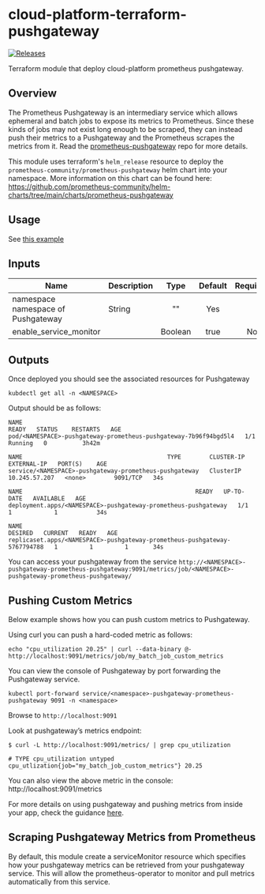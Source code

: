 # cloud-platform-terraform-pushgateway

[![Releases](https://img.shields.io/github/release/ministryofjustice/cloud-platform-terraform-pushgateway/all.svg?style=flat-square)](https://github.com/ministryofjustice/cloud-platform-terraform-pushgateway/releases)

Terraform module that deploy cloud-platform prometheus pushgateway.

## Overview

The Prometheus Pushgateway is an intermediary service which allows ephemeral and batch jobs to expose its metrics to Prometheus. Since these kinds of jobs may not exist long enough to be scraped, they can instead push their metrics to a Pushgateway and the Prometheus scrapes the metrics from it. Read the [prometheus-pushgateway](https://github.com/prometheus/pushgateway) repo for more details.

This module uses terraform's ```helm_release``` resource to deploy the ```prometheus-community/prometheus-pushgateway``` helm chart into your namespace. More information on this chart can be found here:
https://github.com/prometheus-community/helm-charts/tree/main/charts/prometheus-pushgateway


## Usage

See [this example](example/pushgateway.tf)

## Inputs

  | Name                         | Description               | Type    | Default | Required |
  |------------------------------|---------------------      |:----:   |:-------:|:--------:|
  |   namespace                     namespace of Pushgateway | String  |   ""    |     Yes  |
  |   enable_service_monitor     |                           | Boolean |   true |     No   |

  ## Outputs

  Once deployed you should see the associated resources for Pushgateway 

  ```kubdectl get all -n <NAMESPACE>```

  Output should be as follows:

  ```
  NAME                                                                  READY   STATUS    RESTARTS   AGE
  pod/<NAMESPACE>-pushgateway-prometheus-pushgateway-7b96f94bgd5l4   1/1     Running   0          3h42m

  NAME                                         TYPE        CLUSTER-IP      EXTERNAL-IP   PORT(S)    AGE
  service/<NAMESPACE>-pushgateway-prometheus-pushgateway   ClusterIP   10.245.57.207   <none>        9091/TCP   34s

  NAME                                                 READY   UP-TO-DATE   AVAILABLE   AGE
  deployment.apps/<NAMESPACE>-pushgateway-prometheus-pushgateway   1/1     1            1           34s

  NAME                                                            DESIRED   CURRENT   READY   AGE
  replicaset.apps/<NAMESPACE>-pushgateway-prometheus-pushgateway-5767794788   1         1         1       34s 
  ```

  You can access your pushgateway from the service 
  ```http://<NAMESPACE>-pushgateway-prometheus-pushgateway:9091/metrics/job/<NAMESPACE>-pushgateway-prometheus-pushgateway/``` 

  ## Pushing Custom Metrics

  Below example shows how you can push custom metrics to Pushgateway. 

  Using curl you can push a hard-coded metric as follows:

  ```echo "cpu_utilization 20.25" | curl --data-binary @- http://localhost:9091/metrics/job/my_batch_job_custom_metrics```

  You can view the console of Pushgateway by port forwarding the Pushgateway service.

  ``` kubectl port-forward service/<namespace>-pushgateway-prometheus-pushgateway 9091 -n <namespace> ```

  Browse to ```http://localhost:9091```


  Look at pushgateway’s metrics endpoint:

  ```
  $ curl -L http://localhost:9091/metrics/ | grep cpu_utilization

  # TYPE cpu_utilization untyped
  cpu_utlization{job="my_batch_job_custom_metrics"} 20.25
  ```

  You can also view the above metric in the console: http://localhost:9091/metrics

  For more details on using pushgateway and pushing metrics from inside your app, check the guidance [here](https://prometheus.io/docs/instrumenting/pushing/).

  ## Scraping Pushgateway Metrics from Prometheus

  By default, this module create a serviceMonitor resource which specifies how your pushgateway metrics can be retrieved from your pushgateway service. This will allow the prometheus-operator to monitor and pull metrics automatically from this service.
